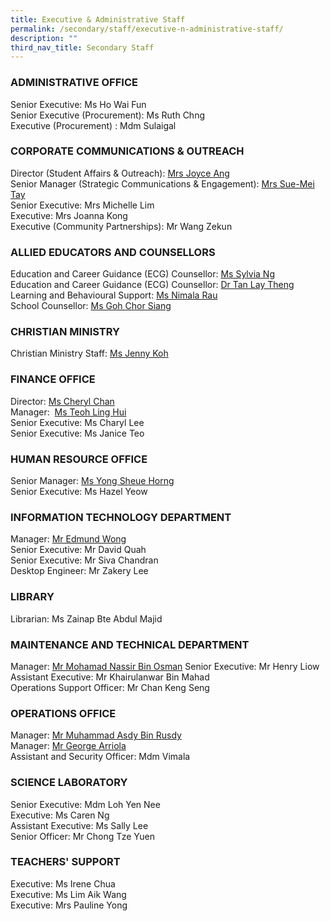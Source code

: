 ```yaml
---
title: Executive & Administrative Staff
permalink: /secondary/staff/executive-n-administrative-staff/
description: ""
third_nav_title: Secondary Staff
---
```

### **ADMINISTRATIVE OFFICE**

Senior Executive: Ms Ho Wai Fun  
Senior Executive (Procurement): Ms Ruth Chng  
Executive (Procurement) : Mdm Sulaigal  

### **CORPORATE COMMUNICATIONS & OUTREACH**

Director (Student Affairs & Outreach): [Mrs Joyce Ang](mailto:joyce_ang_a@schools.gov.sg)  
Senior Manager (Strategic Communications & Engagement): [Mrs Sue-Mei Tay](mailto:tay_sue-mei@schools.gov.sg)  
Senior Executive: Mrs Michelle Lim  
Executive: Mrs Joanna Kong  
Executive (Community Partnerships): Mr Wang Zekun

### **ALLIED EDUCATORS AND COUNSELLORS**

Education and Career Guidance (ECG) Counsellor: [Ms Sylvia Ng](mailto:sylvia_ng_pik_san@schools.gov.sg)  
Education and Career Guidance (ECG) Counsellor: [Dr Tan Lay Theng](mailto:tan_lay_theng@schools.gov.sg)  
Learning and Behavioural Support: [Ms Nimala Rau](mailto:Nimala_Mokhna_Rau@schools.gov.sg)  
School Counsellor: [Ms Goh Chor Siang](mailto:goh_chor_siang@schools.gov.sg)  

### **CHRISTIAN MINISTRY**

Christian Ministry Staff: [Ms Jenny Koh](mailto:jenny_koh@mgs.sch.edu.sg)  

### **FINANCE OFFICE**

Director: [Ms Cheryl Chan](mailto:cheryl_chan_hp@schools.gov.sg)  
Manager:  [Ms Teoh Ling Hui](mailto:teoh_ling_hui@schools.gov.sg)  
Senior Executive: Ms Charyl Lee  
Senior Executive: Ms Janice Teo  

### **HUMAN RESOURCE OFFICE**

Senior Manager: [Ms Yong Sheue Horng](mailto:yong_sheue_horng@schools.gov.sg)  
Senior Executive: Ms Hazel Yeow  

### **INFORMATION TECHNOLOGY DEPARTMENT**

Manager: [Mr Edmund Wong](mailto:edmund_wong@schools.gov.sg)  
Senior Executive: Mr David Quah  
Senior Executive: Mr Siva Chandran  
Desktop Engineer: Mr Zakery Lee 

### **LIBRARY**

Librarian: Ms Zainap Bte Abdul Majid  

### **MAINTENANCE AND TECHNICAL DEPARTMENT**

Manager: [Mr Mohamad Nassir Bin Osman](mohd_nassir_osman@schools.gov.sg)
Senior Executive: Mr Henry Liow  
Assistant Executive: Mr Khairulanwar Bin Mahad  
Operations Support Officer: Mr Chan Keng Seng

### **OPERATIONS OFFICE**

Manager: [Mr Muhammad Asdy Bin Rusdy](mailto:muhammad_asdy_rusdi@schools.gov.sg)  
Manager: [Mr George Arriola](mailto:George_Ulric_Arriola@schools.gov.sg)  
Assistant and Security Officer: Mdm Vimala  

### **SCIENCE LABORATORY**

Senior Executive: Mdm Loh Yen Nee  
Executive: Ms Caren Ng  
Assistant Executive: Ms Sally Lee  
Senior Officer: Mr Chong Tze Yuen  

### **TEACHERS' SUPPORT**

Executive: Ms Irene Chua  
Executive: Ms Lim Aik Wang  
Executive: Mrs Pauline Yong